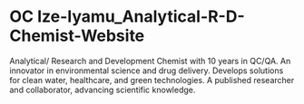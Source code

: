 # OC Ize-Iyamu_Analytical-R-D-Chemist-Website
Analytical/ Research and Development Chemist with 10 years in QC/QA. An innovator in environmental science and drug delivery. Develops solutions for clean water, healthcare, and green technologies. A published researcher and collaborator, advancing scientific knowledge.
